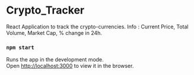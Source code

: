 # Crypto_Tracker
React Application to track the crypto-currencies.
Info : Current Price, Total Volume, Market Cap, % change in 24h.

### `npm start`
Runs the app in the development mode.\
Open [http://localhost:3000](http://localhost:3000) to view it in the browser.
